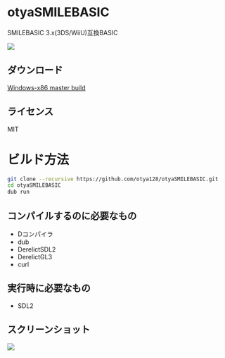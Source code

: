 # otyaSMILEBASIC
SMILEBASIC 3.x(3DS/WiiU)互換BASIC

<img src="https://raw.githubusercontent.com/otya128/otyaSMILEBASIC/master/screenshots/GAME4SHOOTER.png">

## ダウンロード
[Windows-x86 master build](https://ci.appveyor.com/api/projects/otya128/otyasmilebasic/artifacts/otyasmilebasic.zip)

## ライセンス
MIT

# ビルド方法
```sh
git clone --recursive https://github.com/otya128/otyaSMILEBASIC.git
cd otyaSMILEBASIC
dub run
```

## コンパイルするのに必要なもの
+ Dコンパイラ
+ dub
+ DerelictSDL2
+ DerelictGL3
+ curl

## 実行時に必要なもの
+ SDL2

## スクリーンショット

<img src="https://raw.githubusercontent.com/otya128/otyaSMILEBASIC/master/screenshots/SBGED(WIIU).png">

